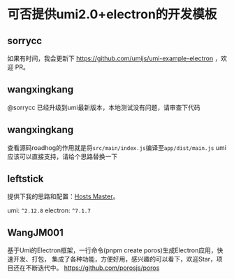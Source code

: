 # 可否提供umi2.0+electron的开发模板

## sorrycc

如果有时间，我会更新下 https://github.com/umijs/umi-example-electron ，欢迎 PR。

## wangxingkang

@sorrycc 已经升级到umi最新版本，本地测试没有问题，请审查下代码

## wangxingkang

查看源码roadhog的作用就是将`src/main/index.js`编译至`app/dist/main.js` umi 应该可以直接支持，请给个思路替换一下

## leftstick

提供下我的思路和配置：[Hosts Master](https://github.com/leftstick/hosts-high)。

umi: `^2.12.8`
electron: `^7.1.7`

## WangJM001

基于Umi的Electron框架，一行命令(pnpm create poros)生成Electron应用，快速开发、打包， 集成了各种功能，方便好用，感兴趣的可以看下，欢迎Star，项目还在不断迭代中。
https://github.com/porosjs/poros
